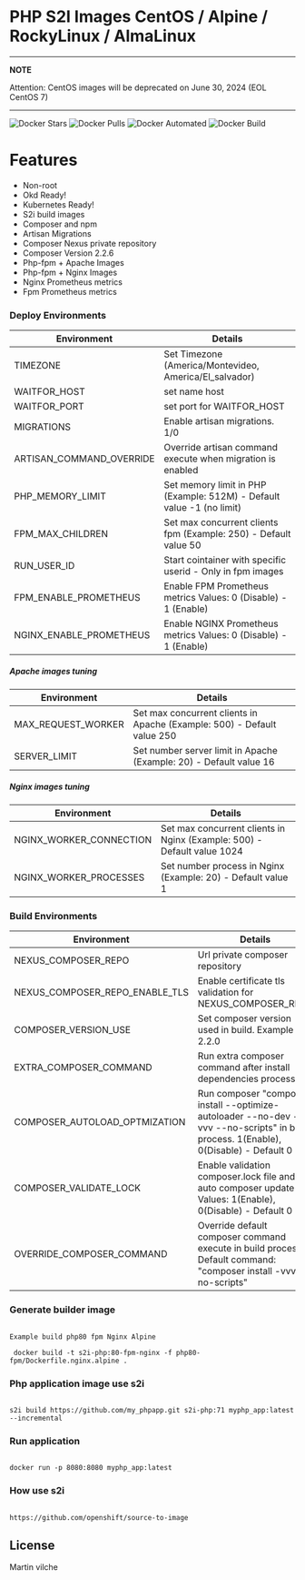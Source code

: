 # PHP S2I Images CentOS  / Alpine / RockyLinux / AlmaLinux

---
**NOTE**

Attention: CentOS images will be deprecated on June 30, 2024 (EOL CentOS 7)

---

![Docker Stars](https://img.shields.io/docker/stars/mvilche/php-s2i.svg)
![Docker Pulls](https://img.shields.io/docker/pulls/mvilche/php-s2i.svg)
![Docker Automated](https://img.shields.io/docker/cloud/automated/mvilche/php-s2i)
![Docker Build](https://img.shields.io/docker/cloud/build/mvilche/php-s2i)


# Features

- Non-root
- Okd Ready!
- Kubernetes Ready!
- S2i build images
- Composer and npm
- Artisan Migrations
- Composer Nexus private repository
- Composer Version 2.2.6
- Php-fpm + Apache Images
- Php-fpm + Nginx Images
- Nginx Prometheus metrics
- Fpm Prometheus metrics


### Deploy Environments



| Environment | Details |
| ------ | ------ |
| TIMEZONE | Set Timezone (America/Montevideo, America/El_salvador) |
| WAITFOR_HOST | set name host |
| WAITFOR_PORT | set port for WAITFOR_HOST |
| MIGRATIONS | Enable artisan migrations. 1/0 |
| ARTISAN_COMMAND_OVERRIDE | Override artisan command execute when migration is enabled |
| PHP_MEMORY_LIMIT | Set memory limit in PHP (Example: 512M) - Default value -1 (no limit) |
| FPM_MAX_CHILDREN | Set max concurrent clients fpm (Example: 250) - Default value 50 |
| RUN_USER_ID | Start cointainer with specific userid - Only in fpm images |
| FPM_ENABLE_PROMETHEUS | Enable FPM Prometheus metrics  Values: 0 (Disable) - 1 (Enable) |
| NGINX_ENABLE_PROMETHEUS | Enable NGINX Prometheus metrics  Values: 0 (Disable) - 1 (Enable) |


##### Apache images tuning
| Environment | Details |
| ------ | ------ |
| MAX_REQUEST_WORKER | Set max concurrent clients in Apache (Example: 500) - Default value 250 |
| SERVER_LIMIT | Set number server limit in Apache (Example: 20) - Default value 16 |

##### Nginx images tuning
| Environment | Details |
| ------ | ------ |
| NGINX_WORKER_CONNECTION | Set max concurrent clients in Nginx (Example: 500) - Default value 1024  |
| NGINX_WORKER_PROCESSES | Set number process in Nginx (Example: 20) - Default value 1  |


### Build Environments 

| Environment | Details |
| ------ | ------ |
| NEXUS_COMPOSER_REPO | Url private composer repository |
| NEXUS_COMPOSER_REPO_ENABLE_TLS | Enable certificate tls validation for NEXUS_COMPOSER_REPO |
| COMPOSER_VERSION_USE | Set composer version used in build. Example 2.2.0 |
| EXTRA_COMPOSER_COMMAND | Run extra composer command after install dependencies process |
| COMPOSER_AUTOLOAD_OPTMIZATION | Run composer "composer install --optimize-autoloader --no-dev -vvv --no-scripts" in build process. 1(Enable), 0(Disable) - Default 0 |
| COMPOSER_VALIDATE_LOCK | Enable validation composer.lock file and auto composer update - Values: 1(Enable), 0(Disable) - Default 0 |
| OVERRIDE_COMPOSER_COMMAND | Override default composer command execute in build process. Default command: "composer install -vvv --no-scripts" |


### Generate builder image

```console

Example build php80 fpm Nginx Alpine

 docker build -t s2i-php:80-fpm-nginx -f php80-fpm/Dockerfile.nginx.alpine .

```

### Php application image use s2i

```console

s2i build https://github.com/my_phpapp.git s2i-php:71 myphp_app:latest --incremental

```


### Run application

```console

docker run -p 8080:8080 myphp_app:latest

```


### How use s2i

```console

https://github.com/openshift/source-to-image

```

License
----

Martin vilche
